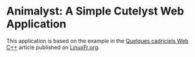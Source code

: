 # Animalyst: A Simple Cutelyst Web Application

This application is based on the example in the [Quelques cadriciels Web C++](https://linuxfr.org/news/quelques-cadriciels-web-c-1-2) article published on [LinuxFr.org](https://linuxfr.org/).
